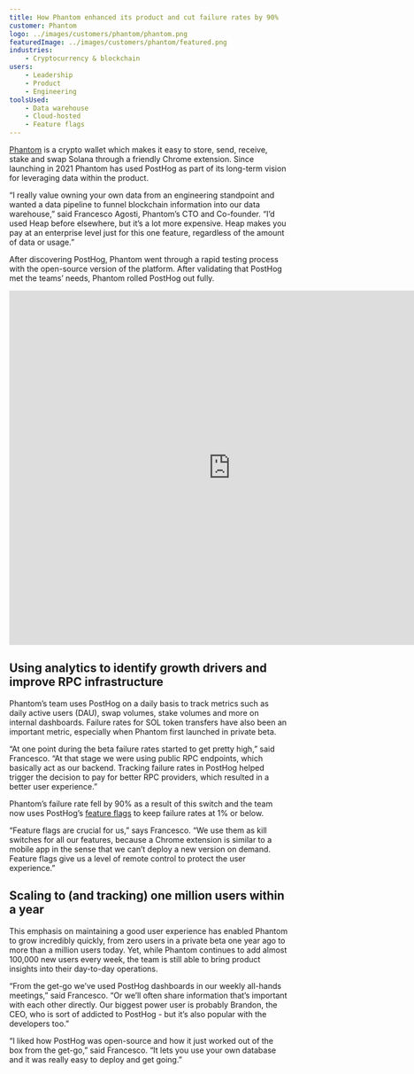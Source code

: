 ```yaml
---
title: How Phantom enhanced its product and cut failure rates by 90%
customer: Phantom
logo: ../images/customers/phantom/phantom.png
featuredImage: ../images/customers/phantom/featured.png
industries:
    - Cryptocurrency & blockchain
users:
    - Leadership
    - Product
    - Engineering
toolsUsed:
    - Data warehouse
    - Cloud-hosted
    - Feature flags
---
```


[Phantom](https://phantom.app/) is a crypto wallet which makes it easy to store, send, receive, stake and swap Solana through a friendly Chrome extension. Since launching in 2021 Phantom has used PostHog as part of its long-term vision for leveraging data within the product. 

“I really value owning your own data from an engineering standpoint and wanted a data pipeline to funnel blockchain information into our data warehouse,” said Francesco Agosti, Phantom’s CTO and Co-founder. “I’d used Heap before elsewhere, but it’s a lot more expensive. Heap makes you pay at an enterprise level just for this one feature, regardless of the amount of data or usage.”

After discovering PostHog, Phantom went through a rapid testing process with the open-source version of the platform. After validating that PostHog met the teams’ needs, Phantom rolled PostHog out fully. 

<iframe src="https://capture.navattic.com/cldnbhhxq007p08mfdh1uf8bo" width="800" height="640" style="border:none" allow="fullscreen"></iframe>

## Using analytics to identify growth drivers and improve RPC infrastructure

Phantom’s team uses PostHog on a daily basis to track metrics such as daily active users (DAU), swap volumes, stake volumes and more on internal dashboards. Failure rates for SOL token transfers have also been an important metric, especially when Phantom first launched in private beta. 

“At one point during the beta failure rates started to get pretty high,” said Francesco. “At that stage we were using public RPC endpoints, which basically act as our backend. Tracking failure rates in PostHog helped trigger the decision to pay for better RPC providers, which resulted in a better user experience.” 

Phantom’s failure rate fell by 90% as a result of this switch and the team now uses PostHog’s [feature flags](/product/feature-flags) to keep failure rates at 1% or below.

“Feature flags are crucial for us,” says Francesco. “We use them as kill switches for all our features, because a Chrome extension is similar to a mobile app in the sense that we can’t deploy a new version on demand. Feature flags give us a level of remote control to protect the user experience.”

<BorderWrapper>
    <Quote
        imageSource="/images/customers/francesco.jpg"
        size="md"
        name="Francesco Agosti"
        title="CTO & Co-founder, Phantom"
        quote={`“Feature flags are really, really critical for us and you don’t see them as a feature in other analytics tools. They very valuable though, because you can often use feature flag data to make other product decisions.”`}
    />
</BorderWrapper>

## Scaling to (and tracking) one million users within a year

This emphasis on maintaining a good user experience has enabled Phantom to grow incredibly quickly, from zero users in a private beta one year ago to more than a million users today. Yet, while Phantom continues to add almost 100,000 new users every week, the team is still able to bring product insights into their day-to-day operations.

“From the get-go we’ve used PostHog dashboards in our weekly all-hands meetings,” said Francesco. “Or we’ll often share information that’s important with each other directly. Our biggest power user is probably Brandon, the CEO, who is sort of addicted to PostHog - but it’s also popular with the developers too.”

“I liked how PostHog was open-source and how it just worked out of the box from the get-go,” said Francesco. “It lets you use your own database and it was really easy to deploy and get going.”
